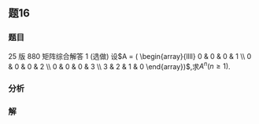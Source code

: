 ## 题16
### 题目
25 版 880 矩阵综合解答 1 (选做) 
设$A = ( \begin{array}{llll} 0 & 0 & 0 & 1 \\  0 & 0 & 0 & 2 \\  0 & 0 & 0 & 3 \\  3 & 2 & 1 & 0 \end{array})$,求$A^n (n \geq  1)$.
### 分析

### 解